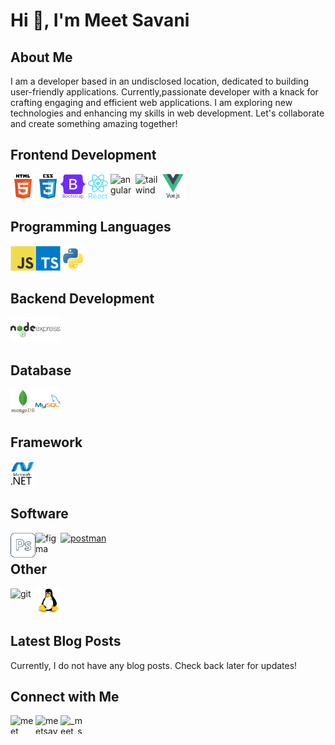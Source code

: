 <h1>
	Hi 👋, I'm Meet Savani
</h1> 

## About Me

I am a developer based in an undisclosed location, dedicated to building user-friendly applications. Currently,passionate developer with a knack for crafting engaging and efficient web applications. I am exploring new technologies and enhancing my skills in web development. Let's collaborate and create something amazing together!<br>


## Frontend Development

<a href="https://www.w3.org/html/" target="_blank" rel="noreferrer">
	<img align="left" src="https://raw.githubusercontent.com/devicons/devicon/master/icons/html5/html5-original-wordmark.svg"
	alt="html5" width="40" height="40" />
</a>
<a href="https://www.w3schools.com/css/" target="_blank" rel="noreferrer">
	<img align="left" src="https://raw.githubusercontent.com/devicons/devicon/master/icons/css3/css3-original-wordmark.svg"
	alt="css3" width="40" height="40" />
</a>
<a href="https://getbootstrap.com" target="_blank" rel="noreferrer">
	<img align="left" src="https://raw.githubusercontent.com/devicons/devicon/master/icons/bootstrap/bootstrap-plain-wordmark.svg"
	alt="bootstrap" width="40" height="40" />
</a>
<a href="https://reactjs.org/" target="_blank" rel="noreferrer">
	<img align="left" src="https://raw.githubusercontent.com/devicons/devicon/master/icons/react/react-original-wordmark.svg"
	alt="react" width="40" height="40" />
</a>
<a href="https://angular.io" target="_blank" rel="noreferrer">
	<img align="left" src="https://angular.io/assets/images/logos/angular/angular.svg"
	alt="angular" width="40" height="40" />
</a>
<a href="https://tailwindcss.com/" target="_blank" rel="noreferrer">
	<img align="left" src="https://www.vectorlogo.zone/logos/tailwindcss/tailwindcss-icon.svg"
	alt="tailwind" width="40" height="40" />
</a>
<a href="https://vuejs.org/" target="_blank" rel="noreferrer">
	<img src="https://raw.githubusercontent.com/devicons/devicon/master/icons/vuejs/vuejs-original-wordmark.svg"
	alt="vuejs" width="40" height="40" />
</a>

## Programming Languages

<a href="https://developer.mozilla.org/en-US/docs/Web/JavaScript" target="_blank" rel="noreferrer">
	<img align="left" src="https://raw.githubusercontent.com/devicons/devicon/master/icons/javascript/javascript-original.svg"
	alt="javascript" width="40" height="40"/>
</a>
<a href="https://www.typescriptlang.org/" target="_blank" rel="noreferrer">
	<img align="left" src="https://raw.githubusercontent.com/devicons/devicon/master/icons/typescript/typescript-original.svg"
	alt="typescript" width="40" height="40"/>
</a>
<a href="https://www.python.org" target="_blank" rel="noreferrer"> 
	<img src="https://raw.githubusercontent.com/devicons/devicon/master/icons/python/python-original.svg" 
	alt="python" width="40" height="40"/> 
</a>

## Backend Development
<a href="https://nodejs.org" target="_blank" rel="noreferrer">
	<img align="left" src="https://raw.githubusercontent.com/devicons/devicon/master/icons/nodejs/nodejs-original-wordmark.svg"
	alt="nodejs" width="40" height="40" />
</a>
<a href="https://expressjs.com" target="_blank" rel="noreferrer">
	<img src="https://raw.githubusercontent.com/devicons/devicon/master/icons/express/express-original-wordmark.svg"
	alt="express" width="40" height="40" />
</a>

## Database
<a href="https://www.mongodb.com/" target="_blank" rel="noreferrer">
	<img align="left" src="https://raw.githubusercontent.com/devicons/devicon/master/icons/mongodb/mongodb-original-wordmark.svg"
	alt="mongodb" width="40" height="40" />
</a>
<a href="https://www.mysql.com/" target="_blank" rel="noreferrer">
	<img src="https://raw.githubusercontent.com/devicons/devicon/master/icons/mysql/mysql-original-wordmark.svg"
	alt="mysql" width="40" height="40" />
</a>

## Framework
<a href="https://dotnet.microsoft.com/" target="_blank" rel="noreferrer">
	<img src="https://raw.githubusercontent.com/devicons/devicon/master/icons/dot-net/dot-net-original-wordmark.svg"
	alt="dotnet" width="40" height="40" />
</a>

## Software
<a href="https://www.photoshop.com/en" target="_blank" rel="noreferrer">
	<img align="left" src="https://raw.githubusercontent.com/devicons/devicon/master/icons/photoshop/photoshop-line.svg"
	alt="photoshop" width="40" height="40" />
</a>
<a href="https://www.figma.com/" target="_blank" rel="noreferrer">
	<img align="left" src="https://www.vectorlogo.zone/logos/figma/figma-icon.svg" alt="figma"
	width="40" height="40" />
</a>
<a href="https://postman.com" target="_blank" rel="noreferrer"> 
	<img src="https://www.vectorlogo.zone/logos/getpostman/getpostman-icon.svg" 
	alt="postman" width="40" height="40"/> 
</a> 

## Other
<a href="https://git-scm.com/" target="_blank" rel="noreferrer">
	<img align="left"src="https://www.vectorlogo.zone/logos/git-scm/git-scm-icon.svg"
	alt="git" width="40" height="40" />
</a>
<a href="https://www.linux.org/" target="_blank" rel="noreferrer">
	<img src="https://raw.githubusercontent.com/devicons/devicon/master/icons/linux/linux-original.svg"
	alt="linux" width="40" height="40" />
</a>

## Latest Blog Posts

Currently, I do not have any blog posts. Check back later for updates!


## Connect with Me

<a href="https://linkedin.com/in/meet savani" target="_blank">
    	<img align="left" src="https://raw.githubusercontent.com/rahuldkjain/github-profile-readme-generator/master/src/images/icons/Social/linked-in-alt.svg"        
	alt="meet savani" height="30" width="40"/>
</a>
<a href="https://twitter.com/meetsavani07" target="_blank">
	<img align="left" src="https://raw.githubusercontent.com/rahuldkjain/github-profile-readme-generator/master/src/images/icons/Social/twitter.svg"
	alt="meetsavani07" height="30" width="40"/>
</a>
<a href="https://instagram.com/_meet_savani_" target="_blank">
	<img align="left" src="https://raw.githubusercontent.com/rahuldkjain/github-profile-readme-generator/master/src/images/icons/Social/instagram.svg"
	alt="_meet_savani_" height="30" width="40"/>
</a>


